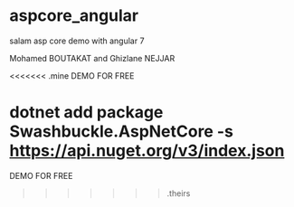 # aspcore_angular

salam asp core demo with angular 7 

Mohamed BOUTAKAT and Ghizlane NEJJAR

<<<<<<< .mine
DEMO FOR FREE



dotnet add package Swashbuckle.AspNetCore -s https://api.nuget.org/v3/index.json
=======
DEMO FOR FREE




>>>>>>> .theirs
